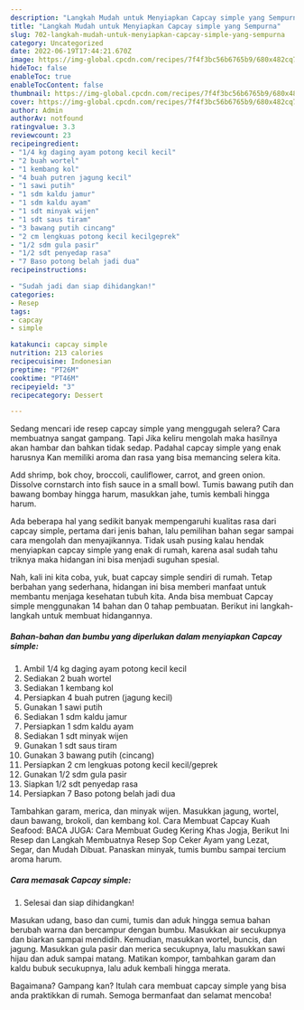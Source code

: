 ```yaml
---
description: "Langkah Mudah untuk Menyiapkan Capcay simple yang Sempurna"
title: "Langkah Mudah untuk Menyiapkan Capcay simple yang Sempurna"
slug: 702-langkah-mudah-untuk-menyiapkan-capcay-simple-yang-sempurna
category: Uncategorized
date: 2022-06-19T17:44:21.670Z
image: https://img-global.cpcdn.com/recipes/7f4f3bc56b6765b9/680x482cq70/capcay-simple-foto-resep-utama.jpg
hideToc: false
enableToc: true
enableTocContent: false
thumbnail: https://img-global.cpcdn.com/recipes/7f4f3bc56b6765b9/680x482cq70/capcay-simple-foto-resep-utama.jpg
cover: https://img-global.cpcdn.com/recipes/7f4f3bc56b6765b9/680x482cq70/capcay-simple-foto-resep-utama.jpg
author: Admin
authorAv: notfound
ratingvalue: 3.3
reviewcount: 23
recipeingredient:
- "1/4 kg daging ayam potong kecil kecil"
- "2 buah wortel"
- "1 kembang kol"
- "4 buah putren jagung kecil"
- "1 sawi putih"
- "1 sdm kaldu jamur"
- "1 sdm kaldu ayam"
- "1 sdt minyak wijen"
- "1 sdt saus tiram"
- "3 bawang putih cincang"
- "2 cm lengkuas potong kecil kecilgeprek"
- "1/2 sdm gula pasir"
- "1/2 sdt penyedap rasa"
- "7 Baso potong belah jadi dua"
recipeinstructions:

- "Sudah jadi dan siap dihidangkan!"
categories:
- Resep
tags:
- capcay
- simple

katakunci: capcay simple 
nutrition: 213 calories
recipecuisine: Indonesian
preptime: "PT26M"
cooktime: "PT46M"
recipeyield: "3"
recipecategory: Dessert

---
```



Sedang mencari ide resep capcay simple yang menggugah selera? Cara membuatnya sangat gampang. Tapi Jika keliru mengolah maka hasilnya akan hambar dan bahkan tidak sedap. Padahal capcay simple yang enak harusnya Kan memiliki aroma dan rasa yang bisa memancing selera kita.


Add shrimp, bok choy, broccoli, cauliflower, carrot, and green onion. Dissolve cornstarch into fish sauce in a small bowl. Tumis bawang putih dan bawang bombay hingga harum, masukkan jahe, tumis kembali hingga harum.

Ada beberapa hal yang sedikit banyak mempengaruhi kualitas rasa dari capcay simple, pertama dari jenis bahan, lalu pemilihan bahan segar sampai cara mengolah dan menyajikannya. Tidak usah pusing kalau hendak menyiapkan capcay simple yang enak di rumah, karena asal sudah tahu triknya maka hidangan ini bisa menjadi suguhan spesial.


Nah, kali ini kita coba, yuk, buat capcay simple sendiri di rumah. Tetap berbahan yang sederhana, hidangan ini bisa memberi manfaat untuk membantu menjaga kesehatan tubuh kita. Anda bisa membuat Capcay simple menggunakan 14 bahan dan 0 tahap pembuatan. Berikut ini langkah-langkah untuk membuat hidangannya.

<!--inarticleads1-->

##### Bahan-bahan dan bumbu yang diperlukan dalam menyiapkan Capcay simple:

1. Ambil 1/4 kg daging ayam potong kecil kecil
1. Sediakan 2 buah wortel
1. Sediakan 1 kembang kol
1. Persiapkan 4 buah putren (jagung kecil)
1. Gunakan 1 sawi putih
1. Sediakan 1 sdm kaldu jamur
1. Persiapkan 1 sdm kaldu ayam
1. Sediakan 1 sdt minyak wijen
1. Gunakan 1 sdt saus tiram
1. Gunakan 3 bawang putih (cincang)
1. Persiapkan 2 cm lengkuas potong kecil kecil/geprek
1. Gunakan 1/2 sdm gula pasir
1. Siapkan 1/2 sdt penyedap rasa
1. Persiapkan 7 Baso potong belah jadi dua


Tambahkan garam, merica, dan minyak wijen. Masukkan jagung, wortel, daun bawang, brokoli, dan kembang kol. Cara Membuat Capcay Kuah Seafood: BACA JUGA: Cara Membuat Gudeg Kering Khas Jogja, Berikut Ini Resep dan Langkah Membuatnya Resep Sop Ceker Ayam yang Lezat, Segar, dan Mudah Dibuat. Panaskan minyak, tumis bumbu sampai tercium aroma harum. 

<!--inarticleads2-->

##### Cara memasak Capcay simple:


1. Selesai dan siap dihidangkan!

Masukan udang, baso dan cumi, tumis dan aduk hingga semua bahan berubah warna dan bercampur dengan bumbu. Masukkan air secukupnya dan biarkan sampai mendidih. Kemudian, masukkan wortel, buncis, dan jagung. Masukkan gula pasir dan merica secukupnya, lalu masukkan sawi hijau dan aduk sampai matang. Matikan kompor, tambahkan garam dan kaldu bubuk secukupnya, lalu aduk kembali hingga merata. 

Bagaimana? Gampang kan? Itulah cara membuat capcay simple yang bisa anda praktikkan di rumah. Semoga bermanfaat dan selamat mencoba!
